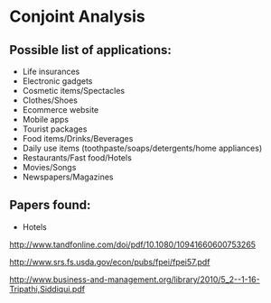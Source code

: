 # Conjoint Analysis

## Possible list of applications:

* Life insurances
* Electronic gadgets
* Cosmetic items/Spectacles
* Clothes/Shoes
* Ecommerce website
* Mobile apps
* Tourist packages
* Food items/Drinks/Beverages
* Daily use items (toothpaste/soaps/detergents/home appliances)
* Restaurants/Fast food/Hotels
* Movies/Songs
* Newspapers/Magazines

## Papers found:

* Hotels

http://www.tandfonline.com/doi/pdf/10.1080/10941660600753265

http://www.srs.fs.usda.gov/econ/pubs/fpei/fpei57.pdf

http://www.business-and-management.org/library/2010/5_2--1-16-Tripathi,Siddiqui.pdf


